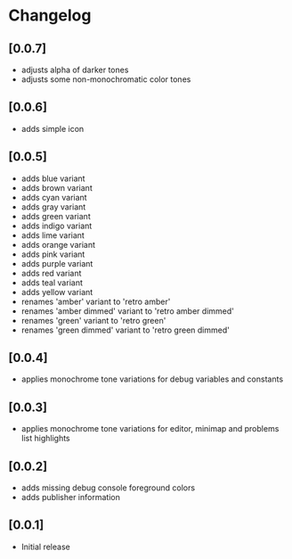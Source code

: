 # Changelog

## [0.0.7]

- adjusts alpha of darker tones
- adjusts some non-monochromatic color tones

## [0.0.6]

- adds simple icon

## [0.0.5]

- adds blue variant
- adds brown variant
- adds cyan variant
- adds gray variant
- adds green variant
- adds indigo variant
- adds lime variant
- adds orange variant
- adds pink variant
- adds purple variant
- adds red variant
- adds teal variant
- adds yellow variant
- renames 'amber' variant to 'retro amber'
- renames 'amber dimmed' variant to 'retro amber dimmed'
- renames 'green' variant to 'retro green'
- renames 'green dimmed' variant to 'retro green dimmed'

## [0.0.4]

- applies monochrome tone variations for debug variables and constants

## [0.0.3]

- applies monochrome tone variations for editor, minimap and problems list highlights

## [0.0.2]

- adds missing debug console foreground colors
- adds publisher information

## [0.0.1]

- Initial release
